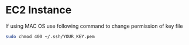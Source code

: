 # EC2 Instance
If using MAC OS use following command to change permission of key file
```bash
sudo chmod 400 ~/.ssh/YOUR_KEY.pem
```
